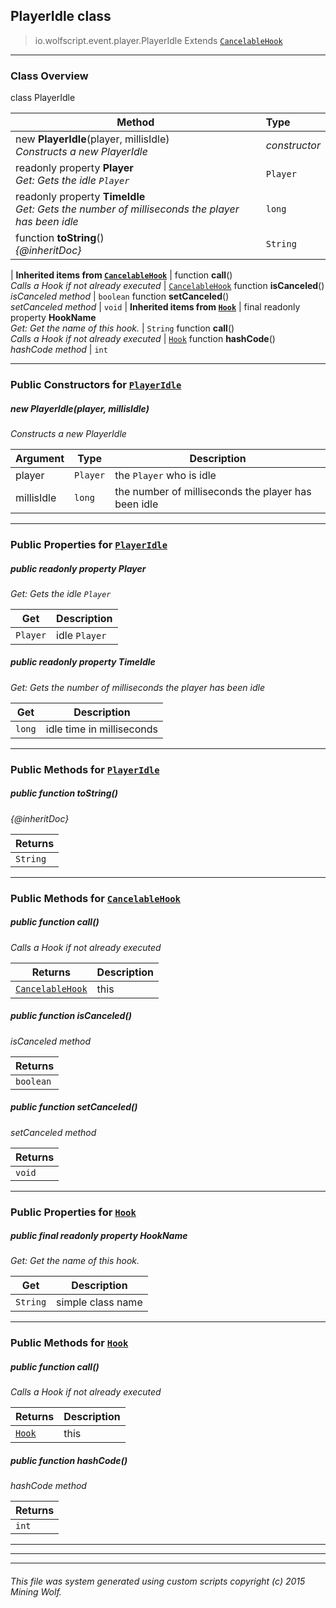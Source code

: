 ## PlayerIdle __class__

>io.wolfscript.event.player.PlayerIdle
>Extends [`CancelableHook`](../../hook/CancelableHook.md)

---

### Class Overview

class PlayerIdle

Method | Type   
--- | :--- 
new __PlayerIdle__(player, millisIdle) <br> _Constructs a new PlayerIdle_ | _constructor_
 readonly property __Player__ <br> _Get: Gets the idle `Player`_ | `Player`
 readonly property __TimeIdle__ <br> _Get: Gets the number of milliseconds the player has been idle_ | `long`
 function __toString__() <br> _{@inheritDoc}_ | `String`
 |
__Inherited items from [`CancelableHook`](../../hook/CancelableHook.md)__ |
 function __call__() <br> _Calls a Hook if not already executed_ | [`CancelableHook`](../../hook/CancelableHook.md)
 function __isCanceled__() <br> _isCanceled method_ | `boolean`
 function __setCanceled__() <br> _setCanceled method_ | `void`
 |
__Inherited items from [`Hook`](../../hook/Hook.md)__ |
final readonly property __HookName__ <br> _Get: Get the name of this hook._ | `String`
 function __call__() <br> _Calls a Hook if not already executed_ | [`Hook`](../../hook/Hook.md)
 function __hashCode__() <br> _hashCode method_ | `int`







---

### Public Constructors for [`PlayerIdle`](PlayerIdle.md)

##### <a id='playeridle'></a>new __PlayerIdle__(player, millisIdle) 

_Constructs a new PlayerIdle_

Argument | Type | Description  
--- | --- | --- 
player | `Player` | the `Player` who is idle
millisIdle | `long` | the number of milliseconds the player has been idle

---

### Public Properties for [`PlayerIdle`](PlayerIdle.md)

##### <a id='player'></a>public  readonly property __Player__

_Get: Gets the idle `Player`_

Get | Description
--- | --- 
`Player` | idle `Player`



##### <a id='timeidle'></a>public  readonly property __TimeIdle__

_Get: Gets the number of milliseconds the player has been idle_

Get | Description
--- | --- 
`long` | idle time in milliseconds



---

### Public Methods for [`PlayerIdle`](PlayerIdle.md)

##### <a id='tostring'></a>public  function __toString__()

_{@inheritDoc}_

Returns | 
--- | 
`String` |


---

### Public Methods for [`CancelableHook`](../../hook/CancelableHook.md)

##### <a id='call'></a>public  function __call__()

_Calls a Hook if not already executed_

Returns | Description
--- | --- 
[`CancelableHook`](../../hook/CancelableHook.md) | this


##### <a id='iscanceled'></a>public  function __isCanceled__()

_isCanceled method_

Returns | 
--- | 
`boolean` |


##### <a id='setcanceled'></a>public  function __setCanceled__()

_setCanceled method_

Returns | 
--- | 
`void` |


---

### Public Properties for [`Hook`](../../hook/Hook.md)

##### <a id='hookname'></a>public final readonly property __HookName__

_Get: Get the name of this hook._

Get | Description
--- | --- 
`String` | simple class name



---

### Public Methods for [`Hook`](../../hook/Hook.md)

##### <a id='call'></a>public  function __call__()

_Calls a Hook if not already executed_

Returns | Description
--- | --- 
[`Hook`](../../hook/Hook.md) | this


##### <a id='hashcode'></a>public  function __hashCode__()

_hashCode method_

Returns | 
--- | 
`int` |


---


---


---


###### This file was system generated using custom scripts copyright (c) 2015 Mining Wolf.
	


